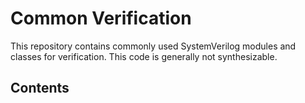 # Common Verification

This repository contains commonly used SystemVerilog modules and classes for verification.  This
code is generally not synthesizable.

## Contents
